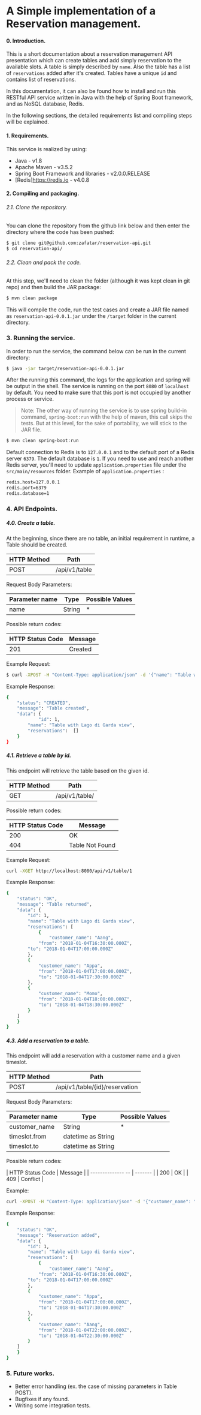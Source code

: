 # A Simple implementation of a Reservation management.
#### 0. Introduction.
This is a short documentation about a reservation management API presentation which can create tables and add simply reservation to the available slots.
A table is simply described by `name`. Also the table has a list of `reservations` added after it's created. Tables have a unique `id` and contains list of reservations.

In this documentation, it can also be found how to install and run this RESTful API service written in Java with the help of Spring Boot framework, and as NoSQL database, Redis.

In the following sections, the detailed requirements list and compiling steps will be explained.

#### 1. Requirements.
This service is realized by using:
  - Java - v1.8
  - Apache Maven - v3.5.2
  - Spring Boot Framework and libraries - v2.0.0.RELEASE
  - [Redis]<https://redis.io> - v4.0.8

#### 2. Compiling and packaging.
###### 2.1. Clone the repository.
You can clone the repository from the github link below and then enter the directory where the code has been pushed:
```sh
$ git clone git@github.com:zafatar/reservation-api.git
$ cd reservation-api/
```
###### 2.2. Clean and pack the code.
At this step, we'll need to clean the folder (although it was kept clean in git repo) and then build the JAR package:
```sh
$ mvn clean package
```
This will compile the code, run the test cases and create a JAR file named as `reservation-api-0.0.1.jar` under the `/target` folder in the current directory.

### 3. Running the service.
In order to run the service, the command below can be run in the current directory:
```sh
$ java -jar target/reservation-api-0.0.1.jar
```
After the running this command, the logs for the application and spring will be output in the shell. The service is running on the port `8080` of `localhost` by default. You need to make sure that this port is not occupied by another process or service.

> Note: The other way of running the service is to use spring build-in command, `spring-boot:run` with the help of maven, this call skips the tests. But at this level, for the sake of portability, we will stick to the JAR file.
```sh
$ mvn clean spring-boot:run
```
Default connection to Redis is to `127.0.0.1` and to the default port of a Redis server `6379`. The default database is `1`. If you need to use and reach another Redis server, you'll need to update `application.properties` file under the `src/main/resources` folder.
Example of `application.properties` :
```sh
redis.host=127.0.0.1
redis.port=6379
redis.database=1
```
### 4. API Endpoints.
##### 4.0. Create a table.
At the beginning, since there are no table, an initial requirement in runtime, a Table should be created.

| HTTP Method | Path |
| ------ | ------ |
| POST | /api/v1/table |

Request Body Parameters:

| Parameter name | Type | Possible Values |
| ------ | ----- | ----- |
| name | String | * |

Possible return codes:

| HTTP Status Code | Message |
| ---------------- | ------- |
| 201 | Created |

Example Request:
```sh
$ curl -XPOST -H "Content-Type: application/json" -d '{"name": "Table with Lago di Garda view"}' http://localhost:8080/api/v1/table
```
Example Response:
```sh
{
    "status": "CREATED",
    "message": "Table created",
    "data": {
    	    "id": 1,	
	    "name": "Table with Lago di Garda view",
	    "reservations":  []
    }
}
```

##### 4.1. Retrieve a table by id.
This endpoint will retrieve the table based on the given id.

| HTTP Method | Path |
| ------ | ------ |
| GET | /api/v1/table/<id> |

Possible return codes:

| HTTP Status Code | Message |
| ---------------- | ------- |
| 200 | OK |
| 404 | Table Not Found |

Example Request:
```sh
curl -XGET http://localhost:8080/api/v1/table/1
```
Example Response:
```sh
{
    "status": "OK",
    "message": "Table returned",
    "data": {
    	"id": 1,
        "name": "Table with Lago di Garda view",
        "reservations": [
            {
                "customer_name": "Aang",
   	        "from": "2018-01-04T16:30:00.000Z",
	 	"to": "2018-01-04T17:00:00.000Z"
	    },
	    {
	        "customer_name": "Appa",
	        "from": "2018-01-04T17:00:00.000Z",
	        "to": "2018-01-04T17:30:00.000Z"
	    },
	    {
	        "customer_name": "Momo",
	        "from": "2018-01-04T18:00:00.000Z",
	        "to": "2018-01-04T18:30:00.000Z"
	    }
	]
    }
}
```
##### 4.3. Add a reservation to a table.
This endpoint will add a reservation with a customer name and a given timeslot.

| HTTP Method | Path |
| ------ | ------ |
| POST | /api/v1/table/{id}/reservation |

Request Body Parameters:

| Parameter name | Type | Possible Values |
| ------ | ----- | ----- |
| customer_name | String | * |
| timeslot.from | datetime as String | |
| timeslot.to   | datetime as String | | 

Possible return codes:

| HTTP Status Code | Message |
| --------------   -- | ------- |
| 200 | OK |
| 409 | Conflict |

Example:
```sh
curl -XPOST -H "Content-Type: application/json" -d '{"customer_name": "Aang", "timeslot": {"from": "2018-01-04T22:00:00.000Z", "to": "2018-01-04T22:30:00.000Z"}}' http://localhost:8080/api/v1/
```
Example Response:
```sh
{
    "status": "OK",
    "message": "Reservation added",
    "data": {
    	"id": 1,
        "name": "Table with Lago di Garda view",
        "reservations": [
            {
                "customer_name": "Aang",
   	        "from": "2018-01-04T16:30:00.000Z",
	 	"to": "2018-01-04T17:00:00.000Z"
	    },
	    {
	        "customer_name": "Appa",
	        "from": "2018-01-04T17:00:00.000Z",
	        "to": "2018-01-04T17:30:00.000Z"
	    },
	    {
	        "customer_name": "Aang",
	        "from": "2018-01-04T22:00:00.000Z",
	        "to": "2018-01-04T22:30:00.000Z"
	    }
	]
    }
}
```
### 5. Future works.
 - Better error handling (ex. the case of missing parameters in Table POST).
 - Bugfixes if any found.
 - Writing some integration tests.